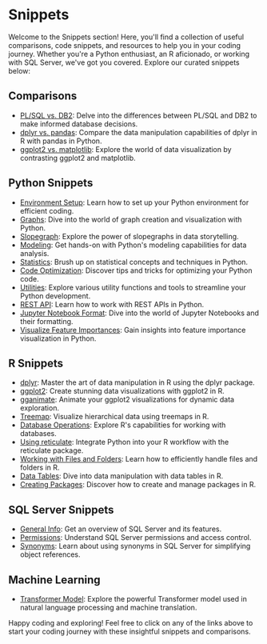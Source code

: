 # Snippets

Welcome to the Snippets section! Here, you'll find a collection of useful comparisons, code snippets, and resources to help you in your coding journey. Whether you're a Python enthusiast, an R aficionado, or working with SQL Server, we've got you covered. Explore our curated snippets below:

## Comparisons
- [PL/SQL vs. DB2](comparision/plsql-db2.md): Delve into the differences between PL/SQL and DB2 to make informed database decisions.
- [dplyr vs. pandas](comparision/dplyr-pandas.md): Compare the data manipulation capabilities of dplyr in R with pandas in Python.
- [ggplot2 vs. matplotlib](comparision/ggplot2-matplotlib.md): Explore the world of data visualization by contrasting ggplot2 and matplotlib.

## Python Snippets
- [Environment Setup](python-snippet/Environment.md): Learn how to set up your Python environment for efficient coding.
- [Graphs](python-snippet/Graphs.md): Dive into the world of graph creation and visualization with Python.
- [Slopegraph](python-snippet/slopegraph.ipynb): Explore the power of slopegraphs in data storytelling.
- [Modeling](python-snippet/Modelling.md): Get hands-on with Python's modeling capabilities for data analysis.
- [Statistics](python-snippet/Statistics.md): Brush up on statistical concepts and techniques in Python.
- [Code Optimization](python-snippet/Code-optimize.md): Discover tips and tricks for optimizing your Python code.
- [Utilities](python-snippet/Ultilities.md): Explore various utility functions and tools to streamline your Python development.
- [REST API](python-snippet/REST_API.md): Learn how to work with REST APIs in Python.
- [Jupyter Notebook Format](python-snippet/JupyterNotebookFormat.ipynb): Dive into the world of Jupyter Notebooks and their formatting.
- [Visualize Feature Importances](python-snippet/VisualizeFeatureImportances.ipynb): Gain insights into feature importance visualization in Python.

## R Snippets
- [dplyr](r-snippet/dplyr.md): Master the art of data manipulation in R using the dplyr package.
- [ggplot2](r-snippet/ggplot2.md): Create stunning data visualizations with ggplot2 in R.
- [gganimate](r-snippet/gganimate.md): Animate your ggplot2 visualizations for dynamic data exploration.
- [Treemap](r-snippet/treemap.md): Visualize hierarchical data using treemaps in R.
- [Database Operations](r-snippet/database.md): Explore R's capabilities for working with databases.
- [Using reticulate](r-snippet/reticulate.md): Integrate Python into your R workflow with the reticulate package.
- [Working with Files and Folders](r-snippet/file_folders.md): Learn how to efficiently handle files and folders in R.
- [Data Tables](r-snippet/DT.md): Dive into data manipulation with data tables in R.
- [Creating Packages](r-snippet/create_package.md): Discover how to create and manage packages in R.

## SQL Server Snippets
- [General Info](sqlserver-snippet/README.md): Get an overview of SQL Server and its features.
- [Permissions](sqlserver-snippet/permissions.md): Understand SQL Server permissions and access control.
- [Synonyms](sqlserver-snippet/synonym.md): Learn about using synonyms in SQL Server for simplifying object references.

## Machine Learning
- [Transformer Model](machine-learning/transformer.md): Explore the powerful Transformer model used in natural language processing and machine translation.

Happy coding and exploring! Feel free to click on any of the links above to start your coding journey with these insightful snippets and comparisons.
